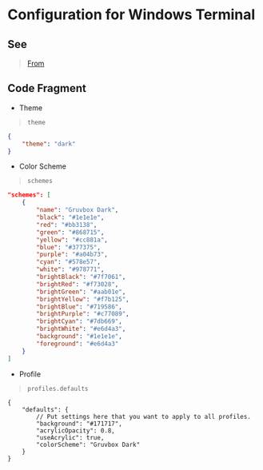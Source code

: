 # Configuration for Windows Terminal

## See

> [From](https://github.com/mbadolato/iTerm2-Color-Schemes/blob/master/windowsterminal/Gruvbox%20Dark.json)

## Code Fragment

* Theme

> `theme`

```json
{
    "theme": "dark"
}
```

* Color Scheme

> `schemes`

```json
"schemes": [
    {
        "name": "Gruvbox Dark",
        "black": "#1e1e1e",
        "red": "#bb3138",
        "green": "#868715",
        "yellow": "#cc881a",
        "blue": "#377375",
        "purple": "#a04b73",
        "cyan": "#578e57",
        "white": "#978771",
        "brightBlack": "#7f7061",
        "brightRed": "#f73028",
        "brightGreen": "#aab01e",
        "brightYellow": "#f7b125",
        "brightBlue": "#719586",
        "brightPurple": "#c77089",
        "brightCyan": "#7db669",
        "brightWhite": "#e6d4a3",
        "background": "#1e1e1e",
        "foreground": "#e6d4a3"
    }
]
```

* Profile
  
> `profiles.defaults`

```jsonc
{
    "defaults": {
        // Put settings here that you want to apply to all profiles.
        "background": "#171717",
        "acrylicOpacity": 0.8,
        "useAcrylic": true,
        "colorScheme": "Gruvbox Dark"
    }
}
```
